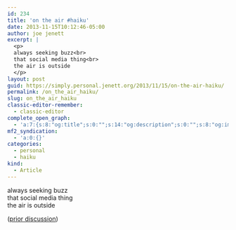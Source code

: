 ```yaml
---
id: 234
title: 'on the air #haiku'
date: 2013-11-15T10:12:46-05:00
author: joe jenett
excerpt: |
  <p>
  always seeking buzz<br>
  that social media thing<br>
  the air is outside
  </p>
layout: post
guid: https://simply.personal.jenett.org/2013/11/15/on-the-air-haiku/
permalink: /on_the_air_haiku/
slug: on_the_air_haiku
classic-editor-remember:
  - classic-editor
complete_open_graph:
  - 'a:7:{s:8:"og:title";s:0:"";s:14:"og:description";s:0:"";s:8:"og:image";s:0:"";s:7:"og:type";s:0:"";s:12:"twitter:card";s:7:"summary";s:19:"twitter:description";s:0:"";s:15:"twitter:creator";s:0:"";}'
mf2_syndication:
  - 'a:0:{}'
categories:
  - personal
  - haiku
kind:
  - Article
---
```

always seeking buzz  
that social media thing  
the air is outside 

([prior discussion](https://disqus.com/home/discussion/jenettsimplypersonal/jenettsimplypersonal_on_the_air_haiku/))